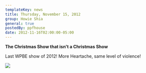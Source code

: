 ```yaml
---
templateKey: news
title: Thursday, November 15, 2012
group: Howie Shia
general: true
postedBy: ppfhouse
date: 2012-11-16T02:00:00-05:00
---
```

<span style="font-weight: bold;">The Christmas Show that isn't a Christmas Show</span>

Last WPBE show of 2012! More Heartache, same level of violence!

![](http://sphotos-c.ak.fbcdn.net/hphotos-ak-prn1/552296_10151308943791823_937257556_n.jpg)